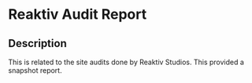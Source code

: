 Reaktiv Audit Report
=============

## Description ##

This is related to the site audits done by Reaktiv Studios. This provided a snapshot report.
